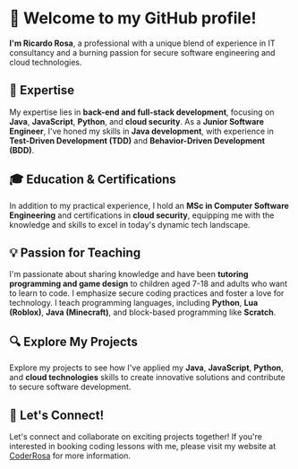 # 👋 Welcome to my GitHub profile!

**I'm Ricardo Rosa**, a professional with a unique blend of experience in IT consultancy and a burning passion for secure software engineering and cloud technologies.

## 🚀 Expertise

My expertise lies in **back-end and full-stack development**, focusing on **Java**, **JavaScript**, **Python**, and **cloud security**. As a **Junior Software Engineer**, I've honed my skills in **Java development**, with experience in **Test-Driven Development (TDD)** and **Behavior-Driven Development (BDD)**.

## 🎓 Education & Certifications

In addition to my practical experience, I hold an **MSc in Computer Software Engineering** and certifications in **cloud security**, equipping me with the knowledge and skills to excel in today's dynamic tech landscape.

## 💡 Passion for Teaching

I'm passionate about sharing knowledge and have been **tutoring programming and game design** to children aged 7-18 and adults who want to learn to code. I emphasize secure coding practices and foster a love for technology. I teach programming languages, including **Python**, **Lua (Roblox)**, **Java (Minecraft)**, and block-based programming like **Scratch**.

## 🔍 Explore My Projects

Explore my projects to see how I've applied my **Java**, **JavaScript**, **Python**, and **cloud technologies** skills to create innovative solutions and contribute to secure software development.

## 🌟 Let's Connect!

Let's connect and collaborate on exciting projects together! If you're interested in booking coding lessons with me, please visit my website at [CoderRosa](https://coderrosa.webflow.io/) for more information.
